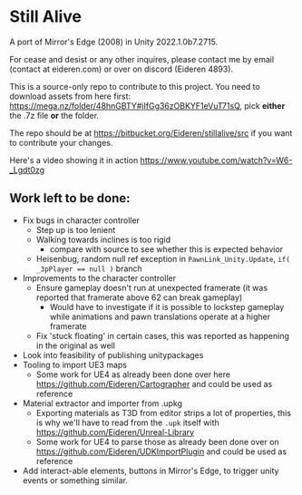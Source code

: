 # Still Alive
A port of Mirror's Edge (2008) in Unity 2022.1.0b7.2715.

For cease and desist or any other inquires, please contact me by email (contact at eideren.com) or over on discord (Eideren 4893).

This is a source-only repo to contribute to this project. You need to download assets from here first: https://mega.nz/folder/48hnGBTY#jIfGg36zOBKYF1eVuT71sQ, pick **either** the .7z file **or** the folder.

The repo should be at https://bitbucket.org/Eideren/stillalive/src if you want to contribute your changes.

Here's a video showing it in action https://www.youtube.com/watch?v=W6-_Lgdt0zg

## Work left to be done:
- Fix bugs in character controller
	+ Step up is too lenient 
	+ Walking towards inclines is too rigid
		* compare with source to see whether this is expected behavior
	+ Heisenbug, random null ref exception in `PawnLink_Unity.Update`, `if( _3pPlayer == null )` branch
- Improvements to the character controller
	+ Ensure gameplay doesn't run at unexpected framerate (it was reported that framerate above 62 can break gameplay)
		* Would have to investigate if it is possible to lockstep gameplay while animations and pawn translations operate at a higher framerate
	+ Fix 'stuck floating' in certain cases, this was reported as happening in the original as well
- Look into feasibility of publishing unitypackages
- Tooling to import UE3 maps
	+ Some work for UE4 as already been done over here https://github.com/Eideren/Cartographer and could be used as reference
- Material extractor and importer from .upkg
	+ Exporting materials as T3D from editor strips a lot of properties, this is why we'll have to read from the `.upk` itself with https://github.com/Eideren/Unreal-Library
	+ Some work for UE4 to parse those as already been done over on https://github.com/Eideren/UDKImportPlugin and could be used as reference
- Add interact-able elements, buttons in Mirror's Edge, to trigger unity events or something similar.